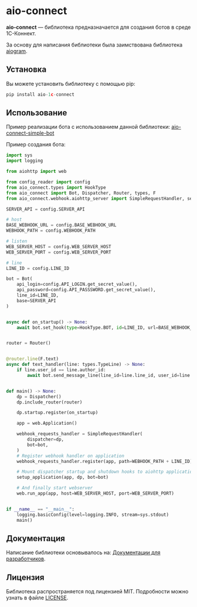 # aio-connect

**aio-connect** — библиотека предназначается для создания ботов в среде 1С-Коннект.

За основу для написания библиотеки была заимствована библиотека [aiogram](https://github.com/aiogram/aiogram).

## Установка
Вы можете установить библиотеку с помощью pip:
```python
pip install aio-1c-connect
```

## Использование
Пример реализации бота с использованием данной библиотеки: [aio-connect-simple-bot](https://github.com/LilKirill00/aio-connect-simple-bot) 

Пример создания бота:
```python
import sys
import logging

from aiohttp import web

from config_reader import config
from aio_connect.types import HookType
from aio_connect import Bot, Dispatcher, Router, types, F
from aio_connect.webhook.aiohttp_server import SimpleRequestHandler, setup_application

SERVER_API = config.SERVER_API

# host
BASE_WEBHOOK_URL = config.BASE_WEBHOOK_URL
WEBHOOK_PATH = config.WEBHOOK_PATH

# listen
WEB_SERVER_HOST = config.WEB_SERVER_HOST
WEB_SERVER_PORT = config.WEB_SERVER_PORT

# line
LINE_ID = config.LINE_ID

bot = Bot(
    api_login=config.API_LOGIN.get_secret_value(),
    api_password=config.API_PASSSWORD.get_secret_value(),
    line_id=LINE_ID,
    base=SERVER_API
)


async def on_startup() -> None:
    await bot.set_hook(type=HookType.BOT, id=LINE_ID, url=BASE_WEBHOOK_URL + WEBHOOK_PATH + LINE_ID)


router = Router()


@router.line(F.text)
async def text_handler(line: types.TypeLine) -> None:
    if line.user_id == line.author_id:
        await bot.send_message_line(line_id=line.line_id, user_id=line.user_id, text=line.text)


def main() -> None:
    dp = Dispatcher()
    dp.include_router(router)

    dp.startup.register(on_startup)

    app = web.Application()

    webhook_requests_handler = SimpleRequestHandler(
        dispatcher=dp,
        bot=bot,
    )
    # Register webhook handler on application
    webhook_requests_handler.register(app, path=WEBHOOK_PATH + LINE_ID)

    # Mount dispatcher startup and shutdown hooks to aiohttp application
    setup_application(app, dp, bot=bot)

    # And finally start webserver
    web.run_app(app, host=WEB_SERVER_HOST, port=WEB_SERVER_PORT)


if __name__ == "__main__":
    logging.basicConfig(level=logging.INFO, stream=sys.stdout)
    main()
```

## Документация
Написание библиотеки основывалось на: [Документации для разработчиков](https://1c-connect.atlassian.net/wiki/spaces/PUBLIC/pages/975568915/4.).

## Лицензия
Библиотека распространяется под лицензией MIT. Подробности можно узнать в файле
[LICENSE](https://github.com/LilKirill00/aio-connect/blob/main/LICENSE).
